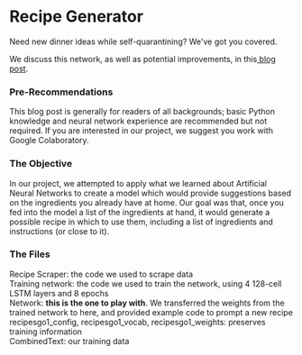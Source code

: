 # Recipe Generator
Need new dinner ideas while self-quarantining? We've got you covered.

We discuss this network, as well as potential improvements, in this<a href="https://help.github.com/en/enterprise/2.14/user/articles/initializing-an-empty-repository-with-a-readme"> blog post</a>.

<h3>Pre-Recommendations</h3>
This blog post is generally for readers of all backgrounds; basic Python knowledge and neural network experience are 
recommended but not required.
If you are interested in our project, we suggest you work with Google Colaboratory.

<h3>The Objective</h3>
In our project, we attempted to apply what we learned about Artificial Neural Networks to create a model which would provide 
suggestions based on the ingredients you already have at home.
Our goal was that, once you fed into the model a list of the ingredients at hand, it would generate a possible recipe in which 
to use them, including a list of ingredients and instructions (or close to it).

<h3>The Files</h3>
Recipe Scraper: the code we used to scrape data<br>
Training network: the code we used to train the network, using 4 128-cell LSTM layers and 8 epochs<br>
Network: <b>this is the one to play with</b>. We transferred the weights from the trained network to here, and provided example code to prompt a new recipe<br>
recipesgo1_config, recipesgo1_vocab, recipesgo1_weights: preserves training information<br>
CombinedText: our training data
